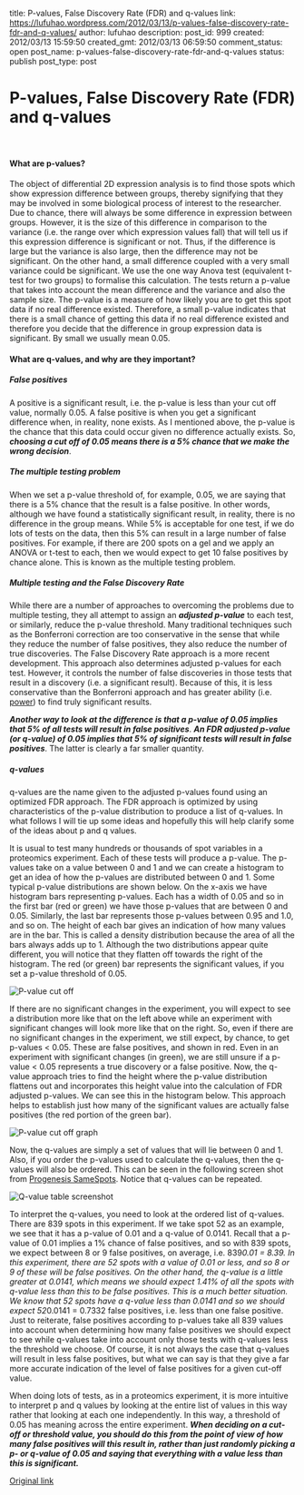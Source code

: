 title: P-values, False Discovery Rate (FDR) and q-values
link: https://lufuhao.wordpress.com/2012/03/13/p-values-false-discovery-rate-fdr-and-q-values/
author: lufuhao
description: 
post_id: 999
created: 2012/03/13 15:59:50
created_gmt: 2012/03/13 06:59:50
comment_status: open
post_name: p-values-false-discovery-rate-fdr-and-q-values
status: publish
post_type: post

# P-values, False Discovery Rate (FDR) and q-values

####  

#### What are p-values?

The object of differential 2D expression analysis is to find those spots which show expression difference between groups, thereby signifying that they may be involved in some biological process of interest to the researcher. Due to chance, there will always be some difference in expression between groups. However, it is the size of this difference in comparison to the variance (i.e. the range over which expression values fall) that will tell us if this expression difference is significant or not. Thus, if the difference is large but the variance is also large, then the difference may not be significant. On the other hand, a small difference coupled with a very small variance could be significant. We use the one way Anova test (equivalent t-test for two groups) to formalise this calculation. The tests return a p-value that takes into account the mean difference and the variance and also the sample size. The p-value is a measure of how likely you are to get this spot data if no real difference existed. Therefore, a small p-value indicates that there is a small chance of getting this data if no real difference existed and therefore you decide that the difference in group expression data is significant. By small we usually mean 0.05.

#### What are q-values, and why are they important?

##### False positives

A positive is a significant result, i.e. the p-value is less than your cut off value, normally 0.05. A false positive is when you get a significant difference when, in reality, none exists. As I mentioned above, the p-value is the chance that this data could occur given no difference actually exists. So, **_choosing a cut off of 0.05 means there is a 5% chance that we make the wrong decision_**.

##### The multiple testing problem

When we set a p-value threshold of, for example, 0.05, we are saying that there is a 5% chance that the result is a false positive. In other words, although we have found a statistically significant result, in reality, there is no difference in the group means. While 5% is acceptable for one test, if we do lots of tests on the data, then this 5% can result in a large number of false positives. For example, if there are 200 spots on a gel and we apply an ANOVA or t-test to each, then we would expect to get 10 false positives by chance alone. This is known as the multiple testing problem.

##### Multiple testing and the False Discovery Rate

While there are a number of approaches to overcoming the problems due to multiple testing, they all attempt to assign an **_adjusted p-value_** to each test, or similarly, reduce the p-value threshold. Many traditional techniques such as the Bonferroni correction are too conservative in the sense that while they reduce the number of false positives, they also reduce the number of true discoveries. The False Discovery Rate approach is a more recent development. This approach also determines adjusted p-values for each test. However, it controls the number of false discoveries in those tests that result in a discovery (i.e. a significant result). Because of this, it is less conservative than the Bonferroni approach and has greater ability (i.e. [power](http://www.nonlinear.com/support/progenesis/samespots/faq/power-analysis.aspx)) to find truly significant results.

**_Another way to look at the difference is that a p-value of 0.05 implies that 5% of all tests will result in false positives_**. _**An FDR adjusted p-value (or q-value) of 0.05 implies that 5% of significant tests will result in false positives**_. The latter is clearly a far smaller quantity.

##### q-values

q-values are the name given to the adjusted p-values found using an optimized FDR approach. The FDR approach is optimized by using characteristics of the p-value distribution to produce a list of q-values. In what follows I will tie up some ideas and hopefully this will help clarify some of the ideas about p and q values.

It is usual to test many hundreds or thousands of spot variables in a proteomics experiment. Each of these tests will produce a p-value. The p-values take on a value between 0 and 1 and we can create a histogram to get an idea of how the p-values are distributed between 0 and 1. Some typical p-value distributions are shown below. On the x-axis we have histogram bars representing p-values. Each has a width of 0.05 and so in the first bar (red or green) we have those p-values that are between 0 and 0.05. Similarly, the last bar represents those p-values between 0.95 and 1.0, and so on. The height of each bar gives an indication of how many values are in the bar. This is called a density distribution because the area of all the bars always adds up to 1. Although the two distributions appear quite different, you will notice that they flatten off towards the right of the histogram. The red (or green) bar represents the significant values, if you set a p-value threshold of 0.05.

![P-value cut off](http://www.nonlinear.com/support/progenesis/samespots/images/pvaluegraph.jpg)

If there are no significant changes in the experiment, you will expect to see a distribution more like that on the left above while an experiment with significant changes will look more like that on the right. So, even if there are no significant changes in the experiment, we still expect, by chance, to get p-values < 0.05. These are false positives, and shown in red. Even in an experiment with significant changes (in green), we are still unsure if a p-value < 0.05 represents a true discovery or a false positive. Now, the q-value approach tries to find the height where the p-value distribution flattens out and incorporates this height value into the calculation of FDR adjusted p-values. We can see this in the histogram below. This approach helps to establish just how many of the significant values are actually false positives (the red portion of the green bar).

![P-value cut off graph](http://www.nonlinear.com/support/progenesis/samespots/images/pvaluegraph2.jpg)

Now, the q-values are simply a set of values that will lie between 0 and 1. Also, if you order the p-values used to calculate the q-values, then the q-values will also be ordered. This can be seen in the following screen shot from [Progenesis SameSpots](http://www.nonlinear.com/products/progenesis/samespots/overview/). Notice that q-values can be repeated.

![Q-value table screenshot](http://www.nonlinear.com/support/progenesis/samespots/images/stats-table.jpg)

To interpret the q-values, you need to look at the ordered list of q-values. There are 839 spots in this experiment. If we take spot 52 as an example, we see that it has a p-value of 0.01 and a q-value of 0.0141. Recall that a p-value of 0.01 implies a 1% chance of false positives, and so with 839 spots, we expect between 8 or 9 false positives, on average, i.e. 839*0.01 = 8.39. In this experiment, there are 52 spots with a value of 0.01 or less, and so 8 or 9 of these will be false positives. On the other hand, the q-value is a little greater at 0.0141, which means we should expect 1.41% of all the spots with q-value less than this to be false positives. This is a much better situation. We know that 52 spots have a q-value less than 0.0141 and so we should expect 52*0.0141 = 0.7332 false positives, i.e. less than one false positive. Just to reiterate, false positives according to p-values take all 839 values into account when determining how many false positives we should expect to see while q-values take into account only those tests with q-values less the threshold we choose. Of course, it is not always the case that q-values will result in less false positives, but what we can say is that they give a far more accurate indication of the level of false positives for a given cut-off value.

When doing lots of tests, as in a proteomics experiment, it is more intuitive to interpret p and q values by looking at the entire list of values in this way rather that looking at each one independently. In this way, a threshold of 0.05 has meaning across the entire experiment. _**When deciding on a cut-off or threshold value, you should do this from the point of view of how many false positives will this result in, rather than just randomly picking a p- or q-value of 0.05 and saying that everything with a value less than this is significant.**_

[Original link](http://www.nonlinear.com/support/progenesis/samespots/faq/pq-values.aspx)